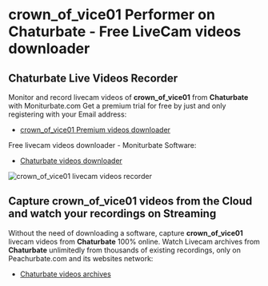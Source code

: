 # crown_of_vice01 Performer on Chaturbate - Free LiveCam videos downloader

## Chaturbate Live Videos Recorder

Monitor and record livecam videos of **crown_of_vice01** from **Chaturbate** with Moniturbate.com
Get a premium trial for free by just and only registering with your Email address:
* [crown_of_vice01 Premium videos downloader](https://moniturbate.com/request-demo-licence-key.html)

Free livecam videos downloader - Moniturbate Software:
* [Chaturbate videos downloader](https://moniturbate.com/moniturbate-download-software.html)

![crown_of_vice01 livecam videos recorder](https://peachurnet.com/templates/moniturbate-software.png)


## Capture crown_of_vice01 videos from the Cloud and watch your recordings on Streaming

Without the need of downloading a software, capture **crown_of_vice01** livecam videos from **Chaturbate** 100% online.
Watch Livecam archives from **Chaturbate** unlimitedly from thousands of existing recordings, only on Peachurbate.com and its websites network:
* [Chaturbate videos archives](https://peachurnet.com/)